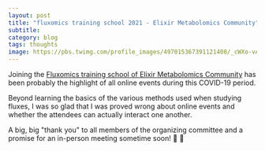 ```yaml
---
layout: post
title: "fluxomics training school 2021 - Elixir Metabolomics Community"
subtitle: 
category: blog
tags: thoughts
image: https://pbs.twimg.com/profile_images/497015367391121408/_cWXo-vA_400x400.jpeg
---
```




Joining the [Fluxomics training school of Elixir Metabolomics Community](https://www.eventora.com/en/Events/fluxomics-2021/WebApp/Live/home) has been probably the highlight of all online events during this COVID-19 period. 

Beyond learning the basics of the various methods used when studying fluxes, I was so glad that I was proved wrong about online events and whether the attendees can actually interact one another. 

A big, big "thank you" to all members of the organizing committee and a promise for an in-person meeting sometime soon! 🦠 🧬 


